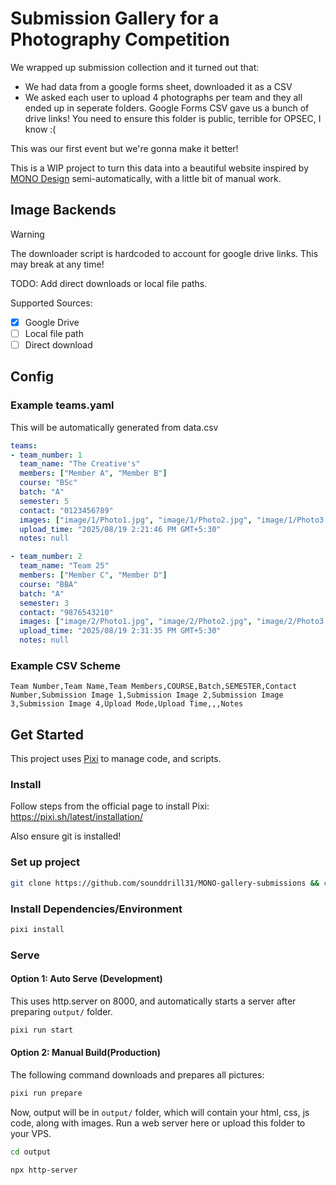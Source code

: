 # Submission Gallery for a Photography Competition
We wrapped up submission collection and it turned out that:
- We had data from a google forms sheet, downloaded it as a CSV
- We asked each user to upload 4 photographs per team and they all ended up in seperate folders. Google Forms CSV gave us a bunch of drive links! You need to ensure this folder is public, terrible for OPSEC, I know :(


This was our first event but we're gonna make it better! 

This is a WIP project to turn this data into a beautiful website inspired by [MONO Design](https://mono.layogtima.com/) semi-automatically, with a little bit of manual work.


## Image Backends
> [!WARNING]
> The downloader script is hardcoded to account for google drive links. This may break at any time!

TODO: Add direct downloads or local file paths.

Supported Sources:
- [x] Google Drive
- [ ] Local file path
- [ ] Direct download

## Config

### Example teams.yaml
This will be automatically generated from data.csv
```yml
teams:
- team_number: 1
  team_name: "The Creative's"
  members: ["Member A", "Member B"]
  course: "BSc"
  batch: "A"
  semester: 5
  contact: "0123456789"
  images: ["image/1/Photo1.jpg", "image/1/Photo2.jpg", "image/1/Photo3.jpg", "image/1/Photo4.jpg"]
  upload_time: "2025/08/19 2:21:46 PM GMT+5:30"
  notes: null

- team_number: 2
  team_name: "Team 25"
  members: ["Member C", "Member D"]
  course: "BBA"
  batch: "A"
  semester: 3
  contact: "9876543210"
  images: ["image/2/Photo1.jpg", "image/2/Photo2.jpg", "image/2/Photo3.jpg", "image/2/Photo4.jpg"]
  upload_time: "2025/08/19 2:31:35 PM GMT+5:30"
  notes: null
```

### Example CSV Scheme
```csv
Team Number,Team Name,Team Members,COURSE,Batch,SEMESTER,Contact Number,Submission Image 1,Submission Image 2,Submission Image 3,Submission Image 4,Upload Mode,Upload Time,,,Notes
```

## Get Started
This project uses [Pixi](https://pixi.sh/latest/) to manage code, and scripts. 

### Install
Follow steps from the official page to install Pixi: https://pixi.sh/latest/installation/

Also ensure git is installed! 

### Set up project
```bash
git clone https://github.com/sounddrill31/MONO-gallery-submissions && cd MONO-gallery-submissions
```

### Install Dependencies/Environment

```bash
pixi install
```

### Serve
#### Option 1: Auto Serve (Development)
This uses http.server on 8000, and automatically starts a server after preparing `output/` folder.

```bash
pixi run start
```

#### Option 2: Manual Build(Production)
The following command downloads and prepares all pictures:
```bash
pixi run prepare
```

Now, output will be in `output/` folder, which will contain your html, css, js code, along with images. Run a web server here or upload this folder to your VPS.
```bash
cd output
```

```bash
npx http-server
``` 